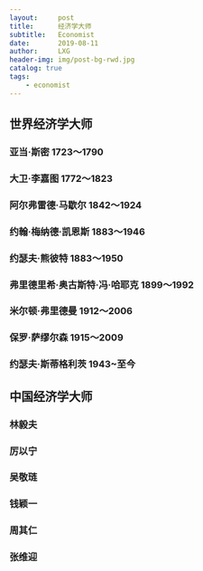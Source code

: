 ```yaml
---
layout:     post
title:      经济学大师
subtitle:   Economist
date:       2019-08-11
author:     LXG
header-img: img/post-bg-rwd.jpg
catalog: true
tags:
    - economist
---
```


## 世界经济学大师

### 亚当·斯密 1723～1790

### 大卫·李嘉图 1772～1823

### 阿尔弗雷德·马歇尔 1842～1924

### 约翰·梅纳德·凯恩斯 1883～1946

### 约瑟夫·熊彼特 1883～1950

### 弗里德里希·奥古斯特·冯·哈耶克 1899～1992

### 米尔顿·弗里德曼 1912～2006

### 保罗·萨缪尔森 1915～2009

### 约瑟夫·斯蒂格利茨 1943~至今

## 中国经济学大师

### 林毅夫

### 厉以宁

### 吴敬琏

### 钱颖一

### 周其仁

### 张维迎
